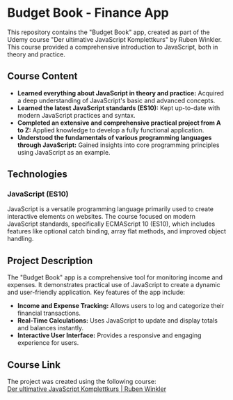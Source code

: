 # Budget Book - Finance App

This repository contains the "Budget Book" app, created as part of the Udemy course "Der ultimative JavaScript Komplettkurs" by Ruben Winkler. This course provided a comprehensive introduction to JavaScript, both in theory and practice.

## Course Content

- **Learned everything about JavaScript in theory and practice:** Acquired a deep understanding of JavaScript's basic and advanced concepts.
- **Learned the latest JavaScript standards (ES10):** Kept up-to-date with modern JavaScript practices and syntax.
- **Completed an extensive and comprehensive practical project from A to Z:** Applied knowledge to develop a fully functional application.
- **Understood the fundamentals of various programming languages through JavaScript:** Gained insights into core programming principles using JavaScript as an example.

## Technologies

### JavaScript (ES10)
JavaScript is a versatile programming language primarily used to create interactive elements on websites. The course focused on modern JavaScript standards, specifically ECMAScript 10 (ES10), which includes features like optional catch binding, array flat methods, and improved object handling.

## Project Description
The "Budget Book" app is a comprehensive tool for monitoring income and expenses. It demonstrates practical use of JavaScript to create a dynamic and user-friendly application. Key features of the app include:

- **Income and Expense Tracking:** Allows users to log and categorize their financial transactions.
- **Real-Time Calculations:** Uses JavaScript to update and display totals and balances instantly.
- **Interactive User Interface:** Provides a responsive and engaging experience for users.

## Course Link
The project was created using the following course:  
[Der ultimative JavaScript Komplettkurs | Ruben Winkler](https://www.udemy.com/course/der-ultimative-javascript-komplettkurs/learn/lecture/10368794?start=0#overview)
